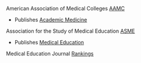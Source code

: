 American Association of Medical Colleges [AAMC](https://www.aamc.org/)
  - Publishes [Academic Medicine](https://journals.lww.com/academicmedicine/pages/default.aspx)

Association for the Study of Medical Education [ASME](https://www.asme.org.uk/)
  - Publishes [Medical Education](https://onlinelibrary.wiley.com/journal/13652923)
  
Medical Education Journal [Rankings](https://www.ncbi.nlm.nih.gov/pmc/articles/PMC4944326/)
